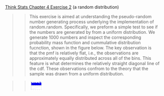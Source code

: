 [Think Stats Chapter 4 Exercise 2](http://greenteapress.com/thinkstats2/html/thinkstats2005.html#toc41) (a random distribution)

>> This exercise is aimed at understanding the pseudo-random number generating process underlying the implementation of random.random. Specifically, we preform a simple test to see if the numbers are generated by from a uniform distribution. We generate 1000 numbers and inspect the corresponding probability mass function and cummulative distribution fucnction, shown in the figure below. The key observation is that the pmf is relatively flat, i.e., the observations are approximately equally distributed across all of the bins. This feature is what determines the relatively straight diagonal line of the cdf. These observations confrom to the theory that the sample was drawn from a uniform distribution.

>> <img src="https://github.com/jstnstwrt/dsp/blob/master/img/random_pmf_cdf.png" title="Figure comparing a probability mass funcstion and a cumulative distribution function" alt="alt text" style="width:10%;" >
